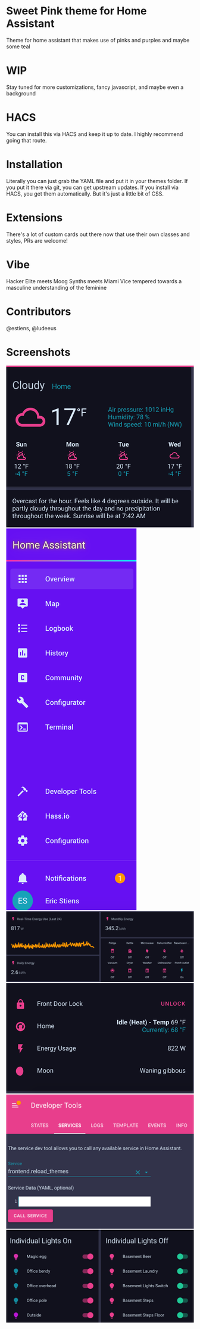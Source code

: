 # Sweet Pink theme for Home Assistant

Theme for home assistant that makes use of pinks and purples and maybe some teal

# WIP

Stay tuned for more customizations, fancy javascript, and maybe even a background

# HACS

You can install this via HACS and keep it up to date. I highly recommend going that route.

# Installation

Literally you can just grab the YAML file and put it in your themes folder. If you put it there via git, you can get upstream updates. If you install via HACS, you get them automatically. But it's just a little bit of CSS.

# Extensions

There's a lot of custom cards out there now that use their own classes and styles, PRs are welcome!

# Vibe

Hacker Elite meets Moog Synths meets Miami Vice tempered towards a masculine understanding of the feminine

# Contributors

@estiens, @ludeeus

# Screenshots

![alt text](https://raw.githubusercontent.com/estiens/sweet_pink_hass_theme/master/_screenshots/one.png)
![alt text](https://raw.githubusercontent.com/estiens/sweet_pink_hass_theme/master/_screenshots/two.png)
![alt text](https://raw.githubusercontent.com/estiens/sweet_pink_hass_theme/master/_screenshots/three.png)
![alt text](https://raw.githubusercontent.com/estiens/sweet_pink_hass_theme/master/_screenshots/four.png)
![alt text](https://raw.githubusercontent.com/estiens/sweet_pink_hass_theme/master/_screenshots/five.png)
![alt text](https://raw.githubusercontent.com/estiens/sweet_pink_hass_theme/master/_screenshots/seven.png)
